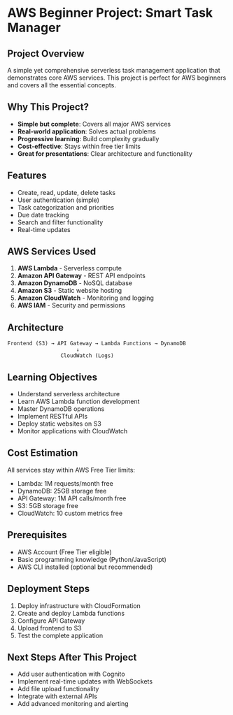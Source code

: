 # AWS Beginner Project: Smart Task Manager

## Project Overview
A simple yet comprehensive serverless task management application that demonstrates core AWS services. This project is perfect for AWS beginners and covers all the essential concepts.

## Why This Project?
- **Simple but complete**: Covers all major AWS services
- **Real-world application**: Solves actual problems
- **Progressive learning**: Build complexity gradually
- **Cost-effective**: Stays within free tier limits
- **Great for presentations**: Clear architecture and functionality

## Features
- Create, read, update, delete tasks
- User authentication (simple)
- Task categorization and priorities
- Due date tracking
- Search and filter functionality
- Real-time updates

## AWS Services Used
1. **AWS Lambda** - Serverless compute
2. **Amazon API Gateway** - REST API endpoints
3. **Amazon DynamoDB** - NoSQL database
4. **Amazon S3** - Static website hosting
5. **Amazon CloudWatch** - Monitoring and logging
6. **AWS IAM** - Security and permissions

## Architecture
```
Frontend (S3) → API Gateway → Lambda Functions → DynamoDB
                      ↓
                 CloudWatch (Logs)
```

## Learning Objectives
- Understand serverless architecture
- Learn AWS Lambda function development
- Master DynamoDB operations
- Implement RESTful APIs
- Deploy static websites on S3
- Monitor applications with CloudWatch

## Cost Estimation
All services stay within AWS Free Tier limits:
- Lambda: 1M requests/month free
- DynamoDB: 25GB storage free
- API Gateway: 1M API calls/month free
- S3: 5GB storage free
- CloudWatch: 10 custom metrics free

## Prerequisites
- AWS Account (Free Tier eligible)
- Basic programming knowledge (Python/JavaScript)
- AWS CLI installed (optional but recommended)

## Deployment Steps
1. Deploy infrastructure with CloudFormation
2. Create and deploy Lambda functions
3. Configure API Gateway
4. Upload frontend to S3
5. Test the complete application

## Next Steps After This Project
- Add user authentication with Cognito
- Implement real-time updates with WebSockets
- Add file upload functionality
- Integrate with external APIs
- Add advanced monitoring and alerting
